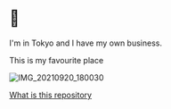 # 👋

I'm in Tokyo and I have my own business.

This is my favourite place

![IMG_20210920_180030](https://github.com/casaub0n/casaub0n/assets/6220791/5277e375-9143-46de-97dd-18397784a891)

[What is this repository](./packages/casaub0n/README.md)
